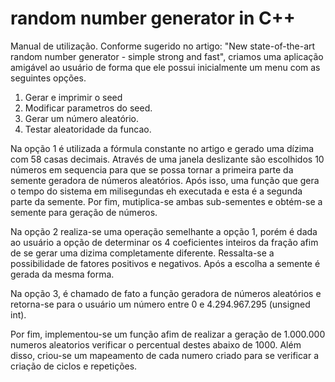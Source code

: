 # random number generator in C++
Manual de utilização.
Conforme sugerido no artigo: "New state-of-the-art random number generator - simple strong and fast",
criamos uma aplicação amigável ao usuário de forma que ele possui inicialmente um menu com as seguintes opções.

1) Gerar e imprimir o seed
2) Modificar parametros do seed.
3) Gerar um número aleatório.
4) Testar aleatoridade da funcao.

Na opção 1 é utilizada a fórmula constante no artigo e gerado uma dízima com 58 casas decimais. Através de uma janela deslizante são escolhidos 10 números em sequencia para que se possa tornar a primeira parte da semente geradora de números aleatórios. Após isso, uma função que gera o tempo do sistema em milisegundas eh executada e esta é a segunda parte da semente. Por fim, mutiplica-se ambas sub-sementes e obtém-se a semente para geração de números.

Na opção 2 realiza-se uma operação semelhante a opção 1, porém é dada ao usuário a opção de determinar os 4 coeficientes inteiros da fração afim de se gerar uma dizima completamente diferente. Ressalta-se a possibilidade de fatores positivos e negativos. Após a escolha a semente é gerada da mesma forma.

Na opção 3, é chamado de fato a função geradora de números aleatórios e retorna-se para o usuário um número entre 0 e 4.294.967.295 (unsigned int).

Por fim, implementou-se um função afim de realizar a geração de 1.000.000 numeros aleatorios verificar o percentual destes abaixo de 1000. Além disso, criou-se um mapeamento de cada numero criado para se verificar a criação de ciclos e repetições.
